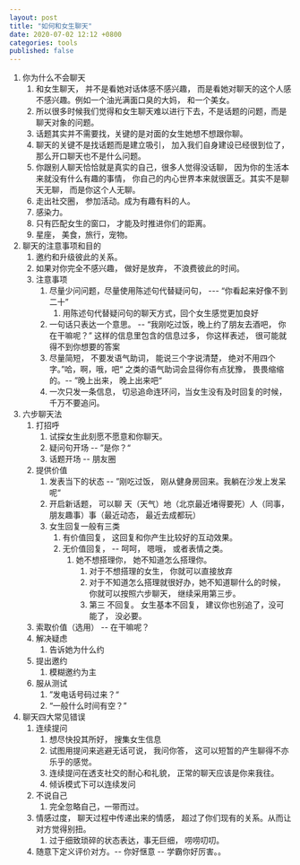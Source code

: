 ```yaml
---
layout: post
title: "如何和女生聊天"
date: 2020-07-02 12:12 +0800
categories: tools
published: false
---
```


1. 你为什么不会聊天
   1. 和女生聊天， 并不是看她对话体感不感兴趣， 而是看她对聊天的这个人感不感兴趣。例如一个油光满面口臭的大妈， 和一个美女。
   2. 所以很多时候我们觉得和女生聊天难以进行下去，不是话题的问题，而是聊天对象的问题。
   3. 话题其实并不需要找，关键的是对面的女生她想不想跟你聊。
   4. 聊天的关键不是找话题而是建立吸引， 加入我们自身建设已经很到位了， 那么开口聊天也不是什么问题。
   5. 你跟别人聊天恰恰就是真实的自己，很多人觉得没话聊， 因为你的生活本来就没有什么有趣的事情， 你自己的内心世界本来就很匮乏。其实不是聊天无聊， 而是你这个人无聊。
   6. 走出社交圈， 参加活动。成为有趣有料的人。
   7. 感染力。
   8. 只有匹配女生的窗口， 才能及时推进你们的距离。
   9. 星座， 美食，旅行，宠物。
2. 聊天的注意事项和目的
   1. 邀约和升级彼此的关系。
   2. 如果对你完全不感兴趣， 做好是放弃， 不浪费彼此的时间。
   3. 注意事项
      1. 尽量少问问题，尽量使用陈述句代替疑问句， --- “你看起来好像不到二十”
         1. 用陈述句代替疑问句的聊天方式，回个女生感觉更加良好
      2. 一句话只表达一个意思。 -- “我刚吃过饭，晚上约了朋友去酒吧， 你在干嘛呢？” 这样的信息里包含的信息过多， 你这样表述， 很可能就得不到你想要的答案
      3. 尽量简短， 不要发语气助词， 能说三个字说清楚， 绝对不用四个字。”哈，啊，哦，吧“ 之类的语气助词会显得你有点犹豫， 畏畏缩缩的。-- ”晚上出来， 晚上出来吧“
      4. 一次只发一条信息， 切忌追命连环问，当女生没有及时回复的时候， 千万不要追问。
3. 六步聊天法
   1. 打招呼
      1. 试探女生此刻愿不愿意和你聊天。
      2. 疑问句开场 -- ”是你？“
      3. 话题开场 -- 朋友圈
   2. 提供价值
      1. 发表当下的状态 -- ”刚吃过饭， 刚从健身房回来。我躺在沙发上发呆呢“
      2. 开启新话题， 可以聊 天（天气）地（北京最近堵得要死）人（同事， 朋友趣事）事（最近动态， 最近去成都玩）
      3. 女生回复一般有三类
         1. 有价值回复， 这回复和你产生比较好的互动效果。
         2. 无价值回复， -- 呵呵， 嗯哦， 或者表情之类。
            1. 她不想搭理你， 她不知道怎么搭理你。
               1. 对于不想搭理的女生， 你就可以直接放弃
               2. 对于不知道怎么搭理就很好办，她不知道聊什么的时候，你就可以按照六步聊天， 继续采用第三步。
               3. 第三 不回复。 女生基本不回复， 建议你也别追了，没可能了， 没必要。
   3. 索取价值（选用） -- 在干嘛呢？
   4. 解决疑虑
      1. 告诉她为什么约
   5. 提出邀约
      1. 模糊邀约为主
   6. 服从测试
      1. ”发电话号码过来？“
      2. “一般什么时间有空？”
4. 聊天四大常见错误
   1. 连续提问
      1. 想尽快投其所好， 搜集女生信息
      2. 试图用提问来逃避无话可说， 我问你答， 这可以短暂的产生聊得不亦乐乎的感觉。
      3. 连续提问在透支社交的耐心和礼貌， 正常的聊天应该是你来我往。
      4. 倾诉模式下可以连续发问
   2. 不说自己
      1. 完全忽略自己，一带而过。
   3. 情感过度， 聊天过程中传递出来的情感， 超过了你们现有的关系。从而让对方觉得别扭。
      1. 过于细致琐碎的状态表达，事无巨细， 唠唠叨叨。
   4. 随意下定义评价对方。-- 你好惬意 -- 学霸你好厉害。。
